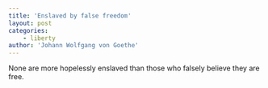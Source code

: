 ```yaml
---
title: 'Enslaved by false freedom'
layout: post
categories:
    - liberty
author: 'Johann Wolfgang von Goethe'
---
```


None are more hopelessly enslaved than those who falsely believe they are free.